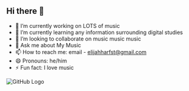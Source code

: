 ## Hi there 👋

- 🔭 I’m currently working on LOTS of music
- 🌱 I’m currently learning any information surrounding digital studies
- 👯 I’m looking to collaborate on music music music
- 💬 Ask me about My Music
- 📫 How to reach me: email - elijahharfst@gmail.com 
- 😄 Pronouns: he/him
- ⚡ Fun fact: I love music
  
![GitHub Logo](https://github.githubassets.com/images/modules/logos_page/GitHub-Mark.png "GitHub Logo")
